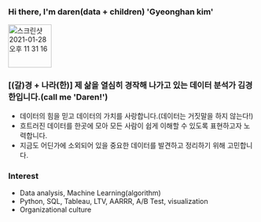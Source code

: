 ### Hi there,  I'm daren(data + children) 'Gyeonghan kim'


<img width="88" alt="스크린샷 2021-01-28 오후 11 31 16" src="https://user-images.githubusercontent.com/70153665/106153567-075cbd00-61c2-11eb-818c-761aa702d14f.png">

### [(갈)경 + 나라(한)] 제 삶을 열심히 경작해 나가고 있는 데이터 분석가 김경한입니다.(call me 'Daren!') 
- 데이터의 힘을 믿고 데이터의 가치를 사랑합니다.(데이터는 거짓말을 하지 않는다!)
- 흐트러진 데이터를 한곳에 모아 모든 사람이 쉽게 이해할 수 있도록 표현하고자 노력합니다.
- 지금도 어딘가에 소외되어 있을 중요한 데이터를 발견하고 정리하기 위해 고민합니다.

### Interest
- Data analysis, Machine Learning(algorithm)
- Python, SQL, Tableau, LTV, AARRR, A/B Test, visualization 
- Organizational culture


<!--
**darenkim/darenkim** is a ✨ _special_ ✨ repository because its `README.md` (this file) appears on your GitHub profile.

Here are some ideas to get you started:

- 🔭 I’m currently working on ...
- 🌱 I’m currently learning ...
- 👯 I’m looking to collaborate on ...
- 🤔 I’m looking for help with ...
- 💬 Ask me about ...
- 📫 How to reach me: ...
- 😄 Pronouns: ...
- ⚡ Fun fact: ...
-->
